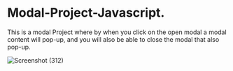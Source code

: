 # Modal-Project-Javascript.


This is a modal Project where by when you click on the open modal a modal content will pop-up, and you will also be able to close the modal that also pop-up.



![Screenshot (312)](https://user-images.githubusercontent.com/88320958/200162987-a7f71f14-f390-4d22-8c09-c6716233203f.png)
